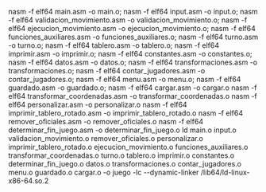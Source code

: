 nasm -f elf64 main.asm -o main.o;
nasm -f elf64 input.asm -o input.o;
nasm -f elf64 validacion_movimiento.asm -o validacion_movimiento.o;
nasm -f elf64 ejecucion_movimiento.asm -o ejecucion_movimiento.o;
nasm -f elf64 funciones_auxiliares.asm -o funciones_auxiliares.o;
nasm -f elf64 turno.asm -o turno.o;
nasm -f elf64 tablero.asm -o tablero.o;
nasm -f elf64 imprimir.asm -o imprimir.o;
nasm -f elf64 constantes.asm -o constantes.o;
nasm -f elf64 datos.asm -o datos.o;
nasm -f elf64 transformaciones.asm -o transformaciones.o;
nasm -f elf64 contar_jugadores.asm -o contar_jugadores.o;
nasm -f elf64 menu.asm -o menu.o;
nasm -f elf64 guardado.asm -o guardado.o;
nasm -f elf64 cargar.asm -o cargar.o
nasm -f elf64 transformar_coordenadas.asm -o transformar_coordenadas.o
nasm -f elf64 personalizar.asm -o personalizar.o
nasm -f elf64 imprimir_tablero_rotado.asm -o imprimir_tablero_rotado.o
nasm -f elf64 remover_oficiales.asm -o remover_oficiales.o
nasm -f elf64 determinar_fin_juego.asm -o determinar_fin_juego.o
ld main.o input.o validacion_movimiento.o remover_oficiales.o personalizar.o imprimir_tablero_rotado.o ejecucion_movimiento.o funciones_auxiliares.o transformar_coordenadas.o turno.o tablero.o imprimir.o constantes.o determinar_fin_juego.o datos.o transformaciones.o contar_jugadores.o menu.o guardado.o cargar.o -o juego -lc --dynamic-linker /lib64/ld-linux-x86-64.so.2
